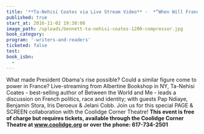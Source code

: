 ```yaml
---
title: '**Ta-Nehisi Coates via Live Stream Video** -  *“When Will France Have Its Barack Obama?”*'
published: true
start_at: 2016-11-02 19:30:00
image_path: /uploads/bennett-ta-nehisi-coates-1200-compressor.jpg
book_category:
program: '-writers-and-readers'
ticketed: false
test:
book_isbn:
  -
---
```



What made President Obama's rise possible? Could a similar figure come to power in France? Live-streaming from Albertine Bookshop in NY, Ta-Nehisi Coates - best-selling author of Between the World and Me - leads a discussion on French politics, race and identity; with guests Pap Ndiaye, Benjamin Stora, Iris Deroeux & Jelani Cobb. Join us for this special PAGE & SCREEN collaboration with the Coolidge Corner Theatre!&nbsp;**This event is free of charge but requires tickets, available through the Coolidge Corner Theatre at www.coolidge.org or over the phone: 617-734-2501**